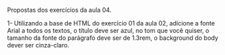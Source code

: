 Propostas dos exercícios da aula 04.

1- Utilizando a base de HTML do exercício 01 da aula 02, adicione a fonte Arial a todos os textos, o título deve ser azul, no tom que você quiser, o tamanho da fonte do parágrafo deve ser de 1.3rem, o background do body dever ser cinza-claro.
